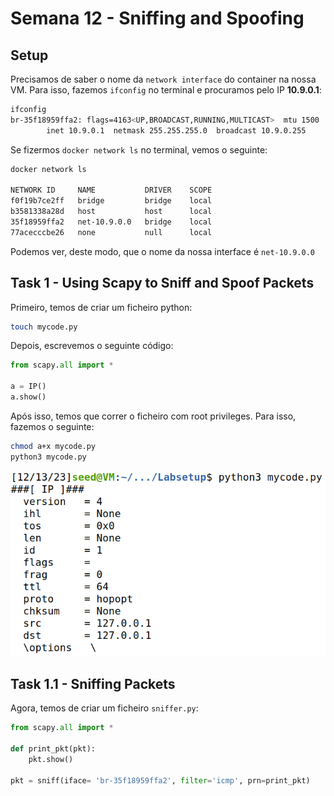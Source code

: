 # Semana 12 - Sniffing and Spoofing

## Setup 

Precisamos de saber o nome da `network interface` do container na nossa VM. Para isso, fazemos `ifconfig` no terminal e procuramos pelo IP **10.9.0.1**:

```sh
ifconfig
br-35f18959ffa2: flags=4163<UP,BROADCAST,RUNNING,MULTICAST>  mtu 1500
        inet 10.9.0.1  netmask 255.255.255.0  broadcast 10.9.0.255
```

Se fizermos `docker network ls` no terminal, vemos o seguinte:

```sh
docker network ls

NETWORK ID     NAME           DRIVER    SCOPE
f0f19b7ce2ff   bridge         bridge    local
b3581338a28d   host           host      local
35f18959ffa2   net-10.9.0.0   bridge    local
77acecccbe26   none           null      local

```

Podemos ver, deste modo, que o nome da nossa interface é `net-10.9.0.0`

## Task 1 - Using Scapy to Sniff and Spoof Packets

Primeiro, temos de criar um ficheiro python:

```sh
touch mycode.py
```

Depois, escrevemos o seguinte código:

```py
from scapy.all import * 

a = IP()
a.show()
```

Após isso, temos que correr o ficheiro com root privileges. Para isso, fazemos o seguinte:

```sh
chmod a+x mycode.py
python3 mycode.py
```

![image](images/task1IP.png)

## Task 1.1 - Sniffing Packets

Agora, temos de criar um ficheiro `sniffer.py`:

```py
from scapy.all import *

def print_pkt(pkt):
	pkt.show()

pkt = sniff(iface= 'br-35f18959ffa2', filter='icmp', prn=print_pkt)
```

